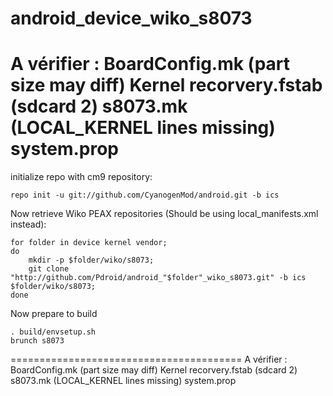 android_device_wiko_s8073
========================================
A vérifier :
BoardConfig.mk (part size may diff)
Kernel
recorvery.fstab (sdcard 2)
s8073.mk (LOCAL_KERNEL lines missing)
system.prop
========================================


initialize repo with cm9 repository:
	
	repo init -u git://github.com/CyanogenMod/android.git -b ics

Now retrieve Wiko PEAX repositories (Should be using local_manifests.xml instead):

	for folder in device kernel vendor;
	do
		mkdir -p $folder/wiko/s8073;
		git clone "http://github.com/Pdroid/android_"$folder"_wiko_s8073.git" -b ics $folder/wiko/s8073;
	done


Now prepare to build

	. build/envsetup.sh
	brunch s8073


========================================
A vérifier :
BoardConfig.mk (part size may diff)
Kernel
recorvery.fstab (sdcard 2)
s8073.mk (LOCAL_KERNEL lines missing)
system.prop
